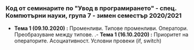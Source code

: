 ### Код от семинарите по "Увод в програмирането" - спец. Компютърни науки, група 7 - зимен семестър 2020/2021


 - **Тема 1 (09.10.2020) :**  Променливи. Типове променливи. Оператори. Преобразуване между типове.
.- **Тема 1 (16.10.2020) :**  Приоритет на операторите. Асоциативност. Условни провеки (if, switch)
